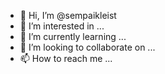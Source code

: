 - 👋 Hi, I’m @sempaikleist
- 👀 I’m interested in ...
- 🌱 I’m currently learning ...
- 💞️ I’m looking to collaborate on ...
- 📫 How to reach me ...

<!---
sempaikleist/sempaikleist is a ✨ special ✨ repository because its `README.md` (this file) appears on your GitHub profile.
You can click the Preview link to take a look at your changes.
--->
